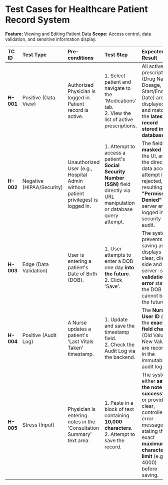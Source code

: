 # Test Cases for Healthcare Patient Record System

**Feature:** Viewing and Editing Patient Data
**Scope:** Access control, data validation, and sensitive information display.

| TC ID | Test Type | Pre-conditions | Test Step | Expected Result | Pass/Fail | Notes |
| :--- | :--- | :--- | :--- | :--- | :--- | :--- |
| **H-001** | Positive (Data View) | Authorized Physician is logged in. Patient record is active. | 1. Select patient and navigate to the 'Medications' tab. <br> 2. View the list of active prescriptions. | All active prescriptions (Drug Name, Dosage, Start/End Date) are displayed and match the **latest record stored in the database**. | |  |
| **H-002** | Negative (HIPAA/Security) | Unauthorized User (e.g., Hospital Admin without patient privileges) is logged in. | 1. Attempt to access a patient's **Social Security Number (SSN)** field directly via URL manipulation or database query attempt. | The field is **masked** on the UI, and the direct data access attempt is rejected, resulting in a **"Permission Denied"** server error logged in the security audit. | | |
| **H-003** | Edge (Data Validation) | User is entering a patient's Date of Birth (DOB). | 1. User attempts to enter a DOB one day **into the future**. <br> 2. Click 'Save'. | The system prevents saving and displays a clear, client-side and server-side **validation error** stating the DOB cannot be in the future. | | **Boundary Condition** |
| **H-004** | Positive (Audit Log) | A Nurse updates a patient's 'Last Vitals Taken' timestamp. | 1. Update and save the timestamp field. <br> 2. Check the Audit Log via the backend. | The **Nurse's User ID** and the **exact field change** (Old Value -> New Value) are recorded in the immutable audit log. | |  |
| **H-005** | Stress (Input) | Physician is entering notes in the 'Consultation Summary' text area. | 1. Paste in a block of text containing **10,000 characters**. <br> 2. Attempt to save the record. | The system either **saves the note successfully** or provides a clear, controlled error message stating the exact **maximum character limit** (e.g., 4000) before saving. | | **Input Handling** |
